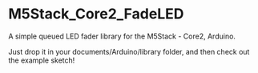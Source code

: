 # M5Stack_Core2_FadeLED
A simple queued LED fader library for the M5Stack - Core2, Arduino.

Just drop it in your documents/Arduino/library folder, and then check out the example sketch!
